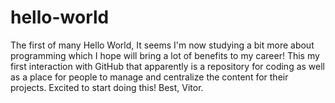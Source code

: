 # hello-world
The first of many
Hello World,
It seems I'm now studying a bit more about programming which I hope will bring a lot of benefits to my career!
This my first interaction with GitHub that apparently is a repository for coding as well as a place for people to manage and centralize the content for their projects.
Excited to start doing this!
Best,
Vitor.
